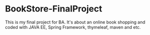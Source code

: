 # BookStore-FinalProject
This is my final project for BA. It's about an online book shopping and coded with JAVA EE, Spring Framework, thymeleaf, maven and etc.
